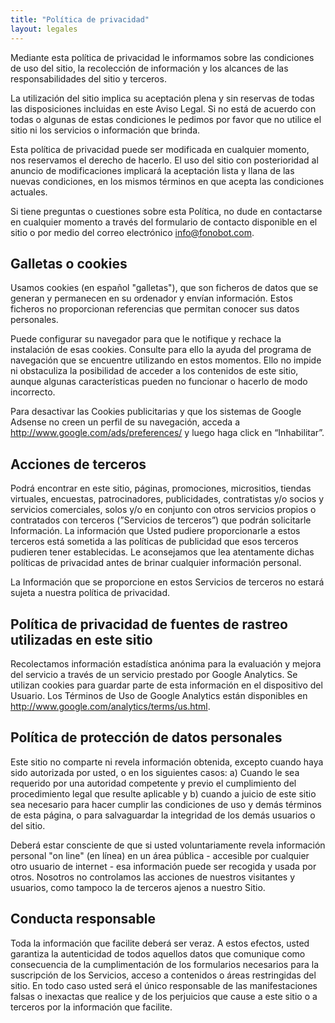 ```yaml
---
title: "Política de privacidad"
layout: legales
---
```

Mediante esta política de privacidad le informamos sobre las condiciones de uso del sitio, la recolección de información y los alcances de las responsabilidades del sitio y terceros.

La utilización del sitio implica su aceptación plena y sin reservas de todas las disposiciones incluidas en este Aviso Legal. Si no está de acuerdo con todas o algunas de estas condiciones le pedimos por favor que no utilice el sitio ni los servicios o información que brinda.

Esta política de privacidad puede ser modificada en cualquier momento, nos reservamos el derecho de hacerlo. El uso del sitio con posterioridad al anuncio de modificaciones implicará la aceptación lista y llana de las nuevas condiciones, en los mismos términos en que acepta las condiciones actuales.

Si tiene preguntas o cuestiones sobre esta Política, no dude en contactarse en cualquier momento a través del formulario de contacto disponible en el sitio o por medio del correo electrónico <info@fonobot.com>.


Galletas o cookies
------------------

Usamos cookies (en español "galletas"), que son ficheros de datos que se generan y permanecen en su ordenador y envían información. Estos ficheros no proporcionan referencias que permitan conocer sus datos personales.

Puede configurar su navegador para que le notifique y rechace la instalación de esas cookies. Consulte para ello la ayuda del programa de navegación que se encuentre utilizando en estos momentos. Ello no impide ni obstaculiza la posibilidad de acceder a los contenidos de este sitio, aunque algunas características pueden no funcionar o hacerlo de modo incorrecto.

Para desactivar las Cookies publicitarias y que los sistemas de Google Adsense no creen un perfil de su navegación, acceda a <http://www.google.com/ads/preferences/> y luego haga click en “Inhabilitar”.


Acciones de terceros
--------------------

Podrá encontrar en este sitio, páginas, promociones, micrositios, tiendas virtuales, encuestas, patrocinadores, publicidades, contratistas y/o socios y servicios comerciales, solos y/o en conjunto con otros servicios propios o contratados con terceros (”Servicios de terceros”) que podrán solicitarle Información. La información que Usted pudiere proporcionarle a estos terceros está sometida a las políticas de publicidad que esos terceros pudieren tener establecidas. Le aconsejamos que lea atentamente dichas políticas de privacidad antes de brinar cualquier información personal.

La Información que se proporcione en estos Servicios de terceros no estará sujeta a nuestra política de privacidad.

Política de privacidad de fuentes de rastreo utilizadas en este sitio
---------------------------------------------------------------------

Recolectamos información estadística anónima para la evaluación y mejora del servicio a través de un servicio prestado por Google Analytics. Se utilizan cookies para guardar parte de esta información en el dispositivo del Usuario. Los Términos de Uso de Google Analytics están disponibles en <http://www.google.com/analytics/terms/us.html>.


Política de protección de datos personales
------------------------------------------

Este sitio no comparte ni revela información obtenida, excepto cuando haya sido autorizada por usted, o en los siguientes casos:
a) Cuando le sea requerido por una autoridad competente y previo el cumplimiento del procedimiento legal que resulte aplicable y b) cuando a juicio de este sitio sea necesario para hacer cumplir las condiciones de uso y demás términos de esta página, o para salvaguardar la integridad de los demás usuarios o del sitio.

Deberá estar consciente de que si usted voluntariamente revela información personal "on line" (en línea) en un área pública - accesible por cualquier otro usuario de internet -  esa información puede ser recogida y usada por otros. Nosotros no controlamos las acciones de nuestros visitantes y usuarios, como tampoco la de terceros ajenos a nuestro Sitio.


Conducta responsable
--------------------

Toda la información que facilite deberá ser veraz. A estos efectos, usted garantiza la autenticidad de todos aquellos datos que comunique como consecuencia de la cumplimentación de los formularios necesarios para la suscripción de los Servicios, acceso a contenidos o áreas restringidas del sitio. En todo caso usted será el único responsable de las manifestaciones falsas o inexactas que realice y de los perjuicios que cause a este sitio o a terceros por la información que facilite.
